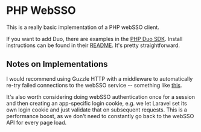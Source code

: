 # PHP WebSSO
This is a really basic implementation of a PHP webSSO client.

If you want to add Duo, there are examples in the [PHP Duo SDK](https://github.com/duosecurity/duo_php/tree/master/demos). Install instructions can be found in their [README](https://github.com/duosecurity/duo_php). It's pretty straightforward.

## Notes on Implementations
I would recommend using Guzzle HTTP with a middleware to automatically re-try failed connections to the webSSO service -- something like [this](https://github.com/NIT-Administrative-Systems/SysDev-EventHub-PHP-SDK/blob/master/src/Guzzle/RetryClient.php).

It's also worth considering doing webSSO authentication once for a session and then creating an app-specific login cookie, e.g. we let Laravel set its own login cookie and just validate that on subsequent requests. This is a performance boost, as we don't need to constantly go back to the webSSO API for every page load.
